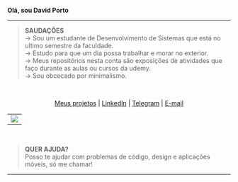 **Olá, sou David Porto**

----
>**SAUDAÇÕES**<br>
→ Sou um estudante de Desenvolvimento de Sistemas que está no ultimo semestre da faculdade.\
→ Estudo para que um dia possa trabalhar e morar no exterior.\
→ Meus repositórios nesta conta são exposições de atividades que faço durante as aulas ou cursos da udemy.\
→ Sou obcecado por minimalismo.


<br>

<p align="center">
<a href="https://github.com/davidevol?tab=repositories">Meus projetos</a> | <a href="https://www.linkedin.com/in/david-porto/">LinkedIn</a> | <a href="https://t.me/RosaEscuro">Telegram</a> | <a href="mailto:davidcontato@pm.me">E-mail</a>
</p>

<table align="center">
<td>
<img src="https://github-readme-stats.vercel.app/api/top-langs/?username=davidevol&langs_count=15&title_color=58a6ff&hide_border=true&layout=compact&hide=Jupyter%20Notebook,php,css&bg_color=00000000">
</td>
</table>

<br>

>**QUER AJUDA?**<br>
Posso te ajudar com problemas de código, design e aplicações móveis, só me chamar!

----
